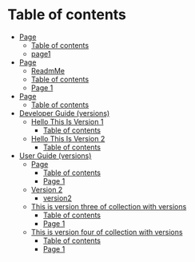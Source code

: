 # Table of contents

* [Page](README.md)
  * [Table of contents](<Administration Guide (1 space)/SUMMARY.md>)
  * [page1](<Administration Guide (1 space)/page1.md>)
* [Page](<Getting Started (1 space)/README.md>)
  * [ReadmMe](<Getting Started (1 space)/ReadmMe.md>)
  * [Table of contents](<Getting Started (1 space)/SUMMARY.md>)
  * [Page 1](<Getting Started (1 space)/page-1.md>)
* [Page](<new cool space/README.md>)
  * [Table of contents](<new cool space/SUMMARY.md>)
* [Developer Guide (versions)](developer-guide-versions/README.md)
  * [Hello This Is Version 1](<Developer Guide (versions)/Version 1/README.md>)
    * [Table of contents](<Developer Guide (versions)/Version 1/SUMMARY.md>)
  * [Hello This Is Version 2](<Developer Guide (versions)/Version 2/README.md>)
    * [Table of contents](<Developer Guide (versions)/Version 2/SUMMARY.md>)
* [User Guide (versions)](user-guide-versions/README.md)
  * [Page](<User Guide (versions)/Version 1/README.md>)
    * [Table of contents](<User Guide (versions)/Version 1/SUMMARY.md>)
    * [Page 1](<User Guide (versions)/Version 1/page-1.md>)
  * [Version 2](user-guide-versions/version-2/README.md)
    * [version2](<User Guide (versions)/Version 2/version2.md>)
  * [This is version three of collection with versions](<User Guide (versions)/Version 3/README.md>)
    * [Table of contents](<User Guide (versions)/Version 3/SUMMARY.md>)
    * [Page 1](<User Guide (versions)/Version 3/page-1.md>)
  * [This is version four of collection with versions](<User Guide (versions)/Version 4/README.md>)
    * [Table of contents](<User Guide (versions)/Version 4/SUMMARY.md>)
    * [Page 1](<User Guide (versions)/Version 4/page-1.md>)
